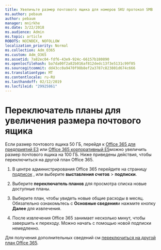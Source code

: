 ```yaml
---
title: Увеличьте размер почтового ящика для номеров SKU протокол SMB
ms.author: pebaum
author: pebaum
manager: mnirkhe
ms.date: 3/22/2018
ms.audience: Admin
ms.topic: article
ROBOTS: NOINDEX, NOFOLLOW
localization_priority: Normal
ms.collection: Adm_O365
ms.custom: Adm_O365
ms.assetid: 7a82ec04-fdf6-43e9-924c-66157b180890
ms.openlocfilehash: ba7da00f2a82b016af812dedc13f3e5131c99f05
ms.sourcegitcommit: dd43cc0a9470f98b8ef2a3787c823801d674c666
ms.translationtype: MT
ms.contentlocale: ru-RU
ms.lasthandoff: 02/12/2019
ms.locfileid: "29925861"
---
```

# <a name="switch-plans-to-increase-mailbox-size"></a>Переключатель планы для увеличения размера почтового ящика

Если размер почтового ящика 50 ГБ, перейдя к [Office 365 для предприятий E3](https://products.office.com/business/office-365-enterprise-e3-business-software) или [Office 365 корпоративный E5](https://products.office.com/business/office-365-enterprise-e5-business-software)можно увеличить размер почтового ящика на 100 ГБ. Ниже приведены действия, чтобы переключиться на другой план Office 365.
  
1. В центре администрирования Office 365 перейдите на страницу [подписок](https://go.microsoft.com/fwlink/p/?linkid=842054) , или выберите **выставления счетов** \> **подписки**.
    
2. Выберите **переключатель планов** для просмотра списка новые доступные планы. 
    
3. Выберите план, чтобы увидеть новые общие расходы в месяц. Обязательно ознакомьтесь с **Основные сведения**и нажмите кнопку **Далее** для извлечения. 
    
4. После извлечения Office 365 занимает несколько минут, чтобы завершить к переходу. Можно начать с помощью новой подписки немедленно.
    
Для получения дополнительных сведений см [переключиться на другой план Office 365](https://support.office.com/article/73318661-8f33-478b-bcc7-fb8d69dbb22a).
  


